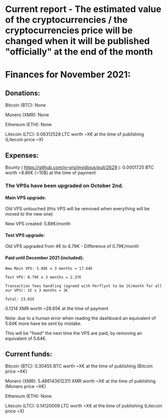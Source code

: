 # Current report - The estimated value of the cryptocurrencies / the cryptocurrencies price will be changed when it will be published "officially" at the end of the month

# Finances for November 2021:


## Donations:

Bitcoin (BTC): None

Monero (XMR): None

Ethereum (ETH): None

Litecoin (LTC): 0.06312528 LTC worth ~X€ at the time of publishing (Litecoin price ~X)


## Expenses:

Bounty ( https://github.com/iv-org/invidious/pull/2629 ): 0.0001725 BTC worth ~8.86€ (~10$) at the time of payment

### The VPSs have been upgraded on October 2nd.

#### Main VPS upgrade:

Old VPS untouched (this VPS will be removed when everything will be moved to the new one)

New VPS created: 5.88€/month

#### Test VPS upgrade:

Old VPS upgraded from 4€ to 4.79€ - Difference of 0.79€/month

#### Paid until December 2021 (included): 

```
New Main VPS: 5.88€ x 3 months = 17.64€

Test VPS: 0.79€ x 3 months = 2.37€

Transaction fees handling (agreed with Perflyst to be 1€/month for all our VPS): 1€ x 3 months = 3€

Total: 23.01€
```

0.1314 XMR worth ~28.65€ at the time of payment

Note: due to a human error when reading the dashboard an equivalent of 5.64€ more have be sent by mistake.

This will be "fixed" the next time the VPS are paid, by removing an equivalent of 5.64€.


## Current funds:

Bitcoin (BTC): 0.30455 BTC worth ~X€ at the time of publishing (Bitcoin price ~X€)

Monero (XMR): 5.486143612311 XMR worth ~X€ at the time of publishing (Monero price ~X€)

Ethereum (ETH): None

Litecoin (LTC): 0.14120008 LTC worth ~X€ at the time of publishing (Litecoin price ~X)
